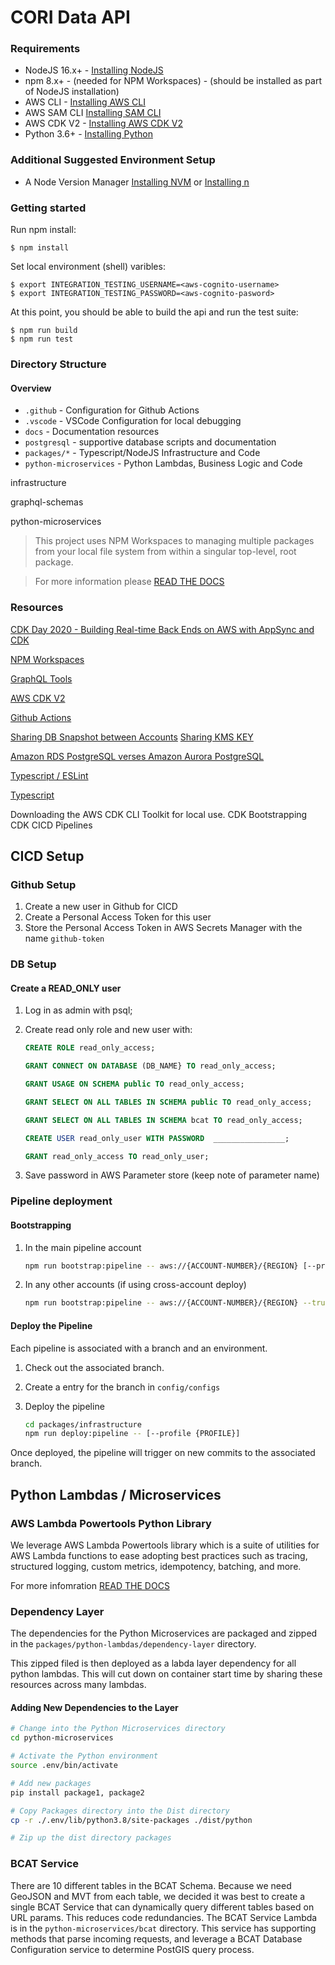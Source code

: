 # CORI Data API

### Requirements

- NodeJS 16.x+ - [Installing NodeJS](https://nodejs.org/en/download/)
- npm 8.x+ - (needed for NPM Workspaces) - (should be installed as part of NodeJS installation)
- AWS CLI - [Installing AWS CLI](https://docs.aws.amazon.com/cli/latest/userguide/getting-started-install.html)
- AWS SAM CLI [Installing SAM CLI](https://docs.aws.amazon.com/serverless-application-model/latest/developerguide/serverless-sam-cli-install.html)
- AWS CDK V2 - [Installing AWS CDK V2](https://docs.aws.amazon.com/cdk/api/v2/)
- Python 3.6+ - [Installing Python](https://www.python.org/downloads/)

### Additional Suggested Environment Setup

- A Node Version Manager [Installing NVM](https://github.com/nvm-sh/nvm) or [Installing n](https://github.com/tj/n)

### Getting started

Run npm install:

    $ npm install

Set local environment (shell) varibles:

    $ export INTEGRATION_TESTING_USERNAME=<aws-cognito-username>
    $ export INTEGRATION_TESTING_PASSWORD=<aws-cognito-pasword>

At this point, you should be able to build the api and run the test suite:

    $ npm run build
    $ npm run test


### Directory Structure

#### Overview

- `.github` - Configuration for Github Actions
- `.vscode` - VSCode Configuration for local debugging
- `docs` - Documentation resources
- `postgresql` - supportive database scripts and documentation
- `packages/*` - Typescript/NodeJS Infrastructure and Code
- `python-microservices` - Python Lambdas, Business Logic and Code

infrastructure

graphql-schemas

python-microservices

> This project uses NPM Workspaces to managing multiple packages from your local file system from within a singular top-level, root package.

> For more information please [READ THE DOCS](https://docs.npmjs.com/cli/v8/using-npm/workspaces)

### Resources

[CDK Day 2020 - Building Real-time Back Ends on AWS with AppSync and CDK](https://www.youtube.com/watch?v=--HTK0Y44ew)

[NPM Workspaces](https://docs.npmjs.com/cli/v8/using-npm/workspaces)

[GraphQL Tools](https://www.graphql-tools.com/)

[AWS CDK V2](https://docs.aws.amazon.com/cdk/api/v2/)

[Github Actions](https://docs.github.com/en/actions)

[Sharing DB Snapshot between Accounts](https://docs.aws.amazon.com/AmazonRDS/latest/UserGuide/USER_ShareSnapshot.html)
[Sharing KMS KEY](https://docs.aws.amazon.com/AmazonRDS/latest/UserGuide/USER_ShareSnapshot.html#USER_ShareSnapshot.Encrypted)

[Amazon RDS PostgreSQL verses Amazon Aurora PostgreSQL](https://aws.amazon.com/blogs/database/is-amazon-rds-for-postgresql-or-amazon-aurora-postgresql-a-better-choice-for-me/)

[Typescript / ESLint](https://typescript-eslint.io/)

[Typescript](https://www.typescriptlang.org/)

Downloading the AWS CDK CLI Toolkit for local use.
CDK Bootstrapping
CDK CICD Pipelines

## CICD Setup

### Github Setup

1. Create a new user in Github for CICD
2. Create a Personal Access Token for this user
3. Store the Personal Access Token in AWS Secrets Manager with the name `github-token`

### DB Setup

#### Create a READ_ONLY user

1. Log in as admin with psql;
2. Create read only role and new user with:

   ```SQL
   CREATE ROLE read_only_access;

   GRANT CONNECT ON DATABASE (DB_NAME} TO read_only_access;

   GRANT USAGE ON SCHEMA public TO read_only_access;

   GRANT SELECT ON ALL TABLES IN SCHEMA public TO read_only_access;

   GRANT SELECT ON ALL TABLES IN SCHEMA bcat TO read_only_access;

   CREATE USER read_only_user WITH PASSWORD  ________________;

   GRANT read_only_access TO read_only_user;
   ```

3. Save password in AWS Parameter store (keep note of parameter name)

### Pipeline deployment

#### Bootstrapping

1. In the main pipeline account

   ```bash
   npm run bootstrap:pipeline -- aws://{ACCOUNT-NUMBER}/{REGION} [--profile {PROFILE}]
   ```

2. In any other accounts (if using cross-account deploy)

   ```bash
   npm run bootstrap:pipeline -- aws://{ACCOUNT-NUMBER}/{REGION} --trust {PIPELINE-ACCOUNT-NUMBER} [--profile {PROFILE}]
   ```

#### Deploy the Pipeline

Each pipeline is associated with a branch and an environment.

1. Check out the associated branch.
2. Create a entry for the branch in `config/configs`
3. Deploy the pipeline

   ```bash
   cd packages/infrastructure
   npm run deploy:pipeline -- [--profile {PROFILE}]
   ```

Once deployed, the pipeline will trigger on new commits to the associated branch.

## Python Lambdas / Microservices

### AWS Lambda Powertools Python Library

We leverage AWS Lambda Powertools library which is a suite of utilities for AWS Lambda functions to ease adopting best practices such as tracing, structured logging, custom metrics, idempotency, batching, and more.

For more infomration [READ THE DOCS](https://awslabs.github.io/aws-lambda-powertools-python/latest/)

### Dependency Layer

The dependencies for the Python Microservices are packaged and zipped in the `packages/python-lambdas/dependency-layer` directory.

This zipped filed is then deployed as a labda layer dependency for all python lambdas. This will cut down on container start time by sharing these resources across many lambdas.

#### Adding New Dependencies to the Layer

```bash
# Change into the Python Microservices directory
cd python-microservices

# Activate the Python environment
source .env/bin/activate

# Add new packages
pip install package1, package2

# Copy Packages directory into the Dist directory
cp -r ./.env/lib/python3.8/site-packages ./dist/python

# Zip up the dist directory packages


```

### BCAT Service

There are 10 different tables in the BCAT Schema. Because we need GeoJSON and MVT from each table, we decided it was best to create a single BCAT Service that can dynamically query different tables based on URL params.
This reduces code redundancies. The BCAT Service Lambda is in the `python-microservices/bcat` directory. This service has supporting methods that parse incoming requests, and leverage a BCAT Database Configuration service to determine PostGIS query process.

